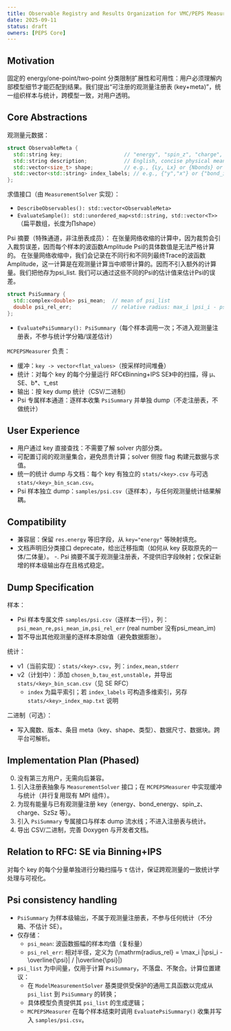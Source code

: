 ```yaml
---
title: Observable Registry and Results Organization for VMC/PEPS Measurements
date: 2025-09-11
status: draft
owners: [PEPS Core]
---
```


## Motivation
固定的 energy/one-point/two-point 分类限制扩展性和可用性：用户必须理解内部模型细节才能匹配到结果。我们提出“可注册的观测量注册表 (key+meta)”，统一组织样本与统计，跨模型一致，对用户透明。

## Core Abstractions
观测量元数据：
```c++
struct ObservableMeta {
  std::string key;                    // "energy", "spin_z", "charge", "bond_energy", "SzSz", "SC_dwave", ...
  std::string description;            // English, concise physical meaning
  std::vector<size_t> shape;          // e.g., {Ly, Lx} or {Nbonds} or {Ly,Lx,Ly,Lx}
  std::vector<std::string> index_labels; // e.g., {"y","x"} or {"bond_id"}
};
```

求值接口（由 `MeasurementSolver` 实现）：
- `DescribeObservables(): std::vector<ObservableMeta>`
- `EvaluateSample(): std::unordered_map<std::string, std::vector<T>>`（扁平数组，长度为∏shape）

Psi 摘要（特殊通道，非注册表成员）：
在张量网络收缩的计算中，因为裁剪会引入裁剪误差，因而每个样本的波函数Amplitude Psi的具体数值是无法严格计算的。
在张量网络收缩中，我们会记录在不同行和不同列最终Trace的波函数Amplitude，这一计算是在观测量计算当中顺带计算的。因而不引入额外的计算量。我们把他存为psi_list. 我们可以通过这些不同的Psi的估计值来估计Psi的误差。

```c++
struct PsiSummary {
  std::complex<double> psi_mean;  // mean of psi_list
  double psi_rel_err;             // relative radius: max_i |psi_i - psi_mean| / |psi_mean|
};
```
- `EvaluatePsiSummary(): PsiSummary`（每个样本调用一次；不进入观测量注册表，不参与统计学分箱/误差估计）

`MCPEPSMeasurer` 负责：
- 缓冲：`key -> vector<flat_values>`（按采样时间堆叠）
- 统计：对每个 key 的每个分量运行 RFC《Binning+IPS SE》中的扫描，得 μ、SE、b*、τ_est
- 输出：按 key dump 统计（CSV/二进制）
- Psi 专属样本通道：逐样本收集 `PsiSummary` 并单独 dump（不走注册表，不做统计）

## User Experience
- 用户通过 key 直接查找：不需要了解 solver 内部分类。
- 可配置订阅的观测量集合，避免昂贵计算；solver 侧按 flag 构建元数据与求值。
- 统一的统计 dump 与文档：每个 key 有独立的 `stats/<key>.csv` 与可选 `stats/<key>_bin_scan.csv`。
- Psi 样本独立 dump：`samples/psi.csv`（逐样本），与任何观测量统计结果解耦。

## Compatibility
- 兼容层：保留 `res.energy` 等旧字段，从 `key="energy"` 等映射填充。
- 文档声明旧分类接口 deprecate，给出迁移指南（如何从 key 获取原先的一体/二体量）。
-. Psi 摘要不属于观测量注册表，不提供旧字段映射；仅保证新增的样本级输出存在且格式稳定。

## Dump Specification
样本：
- Psi 样本专属文件 `samples/psi.csv`（逐样本一行），列：`psi_mean_re,psi_mean_im,psi_rel_err` (real number 没有psi_mean_im)
- 暂不导出其他观测量的逐样本原始值（避免数据膨胀）。

统计：
- v1（当前实现）：`stats/<key>.csv`，列：`index,mean,stderr`
- v2（计划中）：添加 `chosen_b,tau_est,unstable`，并导出 `stats/<key>_bin_scan.csv`（见 SE RFC）
  - `index` 为扁平索引；若 `index_labels` 可构造多维索引，另存 `stats/<key>_index_map.txt` 说明

二进制（可选）：
- 写入魔数、版本、条目 meta（key、shape、类型）、数据尺寸、数据块。跨平台可解析。

## Implementation Plan (Phased)
0. 没有第三方用户，无需向后兼容。
1. 引入注册表抽象与 `MeasurementSolver` 接口；在 `MCPEPSMeasurer` 中实现缓冲与统计（并行复用现有 MPI 组件）。
2. 为现有能量与已有观测量注册 key（energy、bond_energy、spin_z、charge、SzSz 等）。
3. 引入 `PsiSummary` 专属接口与样本 dump 流水线；不进入注册表与统计。
4. 导出 CSV/二进制，完善 Doxygen 与开发者文档。

## Relation to RFC: SE via Binning+IPS
对每个 key 的每个分量单独进行分箱扫描与 τ 估计，保证跨观测量的一致统计学处理与可视化。

## Psi consistency handling
- `PsiSummary` 为样本级输出，不属于观测量注册表，不参与任何统计（不分箱、不估计 SE）。
- 仅存储：
  - `psi_mean`: 波函数振幅的样本均值（复标量）
  - `psi_rel_err`: 相对半径，定义为 \(\mathrm{radius\_rel} = \max_i |\psi_i - \overline{\psi}| / |\overline{\psi}|\)
- `psi_list` 为中间量，仅用于计算 `PsiSummary`，不落盘、不聚合。计算位置建议：
  - 在 `ModelMeasurementSolver` 基类提供受保护的通用工具函数以完成从 `psi_list` 到 `PsiSummary` 的转换；
  - 具体模型负责提供其 `psi_list` 的生成逻辑；
  - `MCPEPSMeasurer` 在每个样本结束时调用 `EvaluatePsiSummary()` 收集并写入 `samples/psi.csv`。


